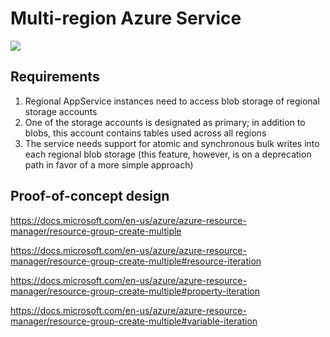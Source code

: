 # Multi-region Azure Service

<a href="https://portal.azure.com/#create/Microsoft.Template/uri/https%3A%2F%2Fraw.githubusercontent.com%2Fwdecay%2Fmulti-region-service-demo%2Fmaster%2Fazuredeploy.json" target="_blank">
    <img src="http://azuredeploy.net/deploybutton.png"/>
</a>

## Requirements

1. Regional AppService instances need to access blob storage of regional storage accounts
2. One of the storage accounts is designated as primary; in addition to blobs, this account contains tables used across all regions    
3. The service needs support for atomic and synchronous bulk writes into each regional blob storage (this feature, however, is on a deprecation path in favor of a more simple approach)

## Proof-of-concept design



https://docs.microsoft.com/en-us/azure/azure-resource-manager/resource-group-create-multiple


https://docs.microsoft.com/en-us/azure/azure-resource-manager/resource-group-create-multiple#resource-iteration


https://docs.microsoft.com/en-us/azure/azure-resource-manager/resource-group-create-multiple#property-iteration


https://docs.microsoft.com/en-us/azure/azure-resource-manager/resource-group-create-multiple#variable-iteration